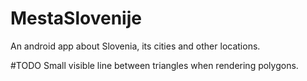 # MestaSlovenije
An android app about Slovenia, its cities and other locations.

#TODO
Small visible line between triangles when rendering polygons.
